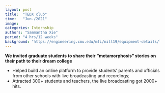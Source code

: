 ```yaml
---
layout: post
title:  "TEDX club"
time:   "Jun./2021"
image: 
categories: Internship
authors: "Sammantha Xie"
period: "4 hrs/12 weeks"
background: "https://engineering.cmu.edu/mfi/mill19/equipment-details/lincoln-electric-sculptprint-rnd.html"
---
```


**We invited graduate students to share their “metamorphosis” stories on their path to their dream college**
- Helped build an online platform to provide students’ parents and officials from other schools with live broadcasting and recordings;
- Attracted 300+ students and teachers, the live broadcasting got 2000+ hits.